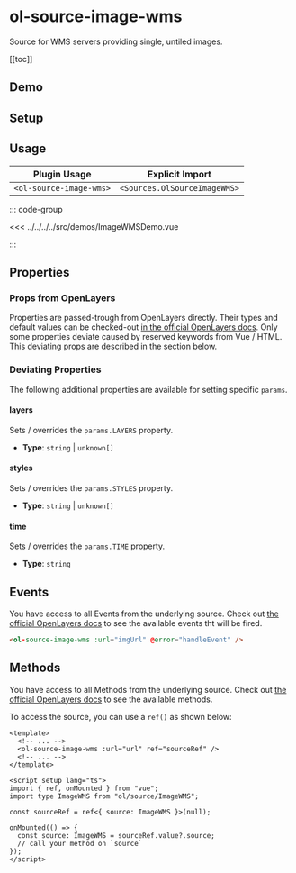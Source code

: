 # ol-source-image-wms

Source for WMS servers providing single, untiled images.

[[toc]]

## Demo

<script setup>
import ImageWMSDemo from "@demos/ImageWMSDemo.vue"
</script>

<ClientOnly>
<ImageWMSDemo />
</ClientOnly>

## Setup

<!--@include: ../../sources.plugin.md-->

## Usage

| Plugin Usage            |       Explicit Import        |
| ----------------------- | :--------------------------: |
| `<ol-source-image-wms>` | `<Sources.OlSourceImageWMS>` |

::: code-group

<<< ../../../../src/demos/ImageWMSDemo.vue

:::

## Properties

### Props from OpenLayers

Properties are passed-trough from OpenLayers directly.
Their types and default values can be checked-out [in the official OpenLayers docs](https://openlayers.org/en/latest/apidoc/module-ol_source_ImageWMS-ImageWMS.html).
Only some properties deviate caused by reserved keywords from Vue / HTML.
This deviating props are described in the section below.

### Deviating Properties

The following additional properties are available for setting specific `params`.

#### layers

Sets / overrides the `params.LAYERS` property.

- **Type**: `string` | `unknown[]`

#### styles

Sets / overrides the `params.STYLES` property.

- **Type**: `string` | `unknown[]`

#### time

Sets / overrides the `params.TIME` property.

- **Type**: `string`

## Events

You have access to all Events from the underlying source.
Check out [the official OpenLayers docs](https://openlayers.org/en/latest/apidoc/module-ol_source_ImageWMS-ImageWMS.html) to see the available events tht will be fired.

```html
<ol-source-image-wms :url="imgUrl" @error="handleEvent" />
```

## Methods

You have access to all Methods from the underlying source.
Check out [the official OpenLayers docs](https://openlayers.org/en/latest/apidoc/module-ol_source_ImageWMS-ImageWMS.html) to see the available methods.

To access the source, you can use a `ref()` as shown below:

```vue
<template>
  <!-- ... -->
  <ol-source-image-wms :url="url" ref="sourceRef" />
  <!-- ... -->
</template>

<script setup lang="ts">
import { ref, onMounted } from "vue";
import type ImageWMS from "ol/source/ImageWMS";

const sourceRef = ref<{ source: ImageWMS }>(null);

onMounted(() => {
  const source: ImageWMS = sourceRef.value?.source;
  // call your method on `source`
});
</script>
```
